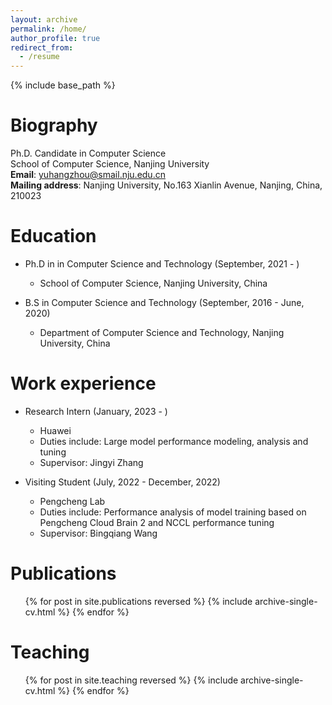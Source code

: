 ```yaml
---
layout: archive
permalink: /home/
author_profile: true
redirect_from:
  - /resume
---
```


{% include base_path %}

Biography
======

Ph.D. Candidate in Computer Science      
School of Computer Science, Nanjing University  
**Email**: yuhangzhou@smail.nju.edu.cn  
**Mailing address**: Nanjing University, No.163 Xianlin Avenue, Nanjing, China, 210023  

Education
======
* Ph.D in in Computer Science and Technology (September, 2021 - )
  - School of Computer Science, Nanjing University, China

* B.S in Computer Science and Technology (September, 2016 - June, 2020)
  - Department of Computer Science and Technology, Nanjing University, China

Work experience
======
* Research Intern (January, 2023 - )
  - Huawei
  - Duties include: Large model performance modeling, analysis and tuning
  - Supervisor: Jingyi Zhang

* Visiting Student (July, 2022 - December, 2022)
  - Pengcheng Lab
  - Duties include: Performance analysis of model training based on Pengcheng Cloud Brain 2 and NCCL performance tuning
  - Supervisor: Bingqiang Wang

Publications
======
  <ul>{% for post in site.publications reversed %}
    {% include archive-single-cv.html %}
  {% endfor %}</ul>
  

Teaching
======
  <ul>{% for post in site.teaching reversed %}
    {% include archive-single-cv.html %}
  {% endfor %}</ul>

